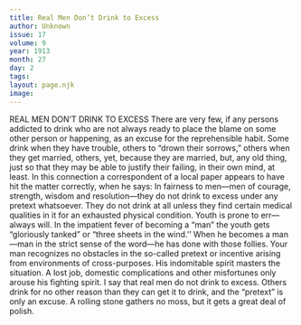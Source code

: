 ```yaml
---
title: Real Men Don’t Drink to Excess
author: Unknown
issue: 17
volume: 9
year: 1913
month: 27
day: 2
tags:
layout: page.njk
image:
---
```

REAL MEN DON’T DRINK TO EXCESS    There are very few, if any persons addicted to drink who are not always ready to place the blame on some other person or happening, as an excuse for the reprehensible habit. Some drink when they have trouble, others to “drown their sorrows,” others when they get married, others, yet, because they are married, but, any old thing, just so that they may be able to justify their failing, in their own mind, at least.    In this connection a correspondent of a local paper appears to have hit the matter correctly, when he says:    In fairness to men—men of courage, strength, wisdom and resolution—they do not drink to excess under any pretext whatsoever. They do not drink at all unless they find certain medical qualities in it for an exhausted physical condition. Youth is prone to err—always will. In the impatient fever of becoming a “man” the youth gets “gloriously tanked” or “three sheets in the wind.’’ When he becomes a man—man in the strict sense of the word—he has done with those follies.    Your man recognizes no obstacles in the so-called pretext or incentive arising from environments of cross-purposes. His indomitable spirit masters the situation. A lost job, domestic complications and other misfortunes only arouse his fighting spirit.    I say that real men do not drink to excess. Others drink for no other reason than they can get it to drink, and the “pretext” is only an excuse.       A rolling stone gathers no moss, but it gets a great deal of polish. 


